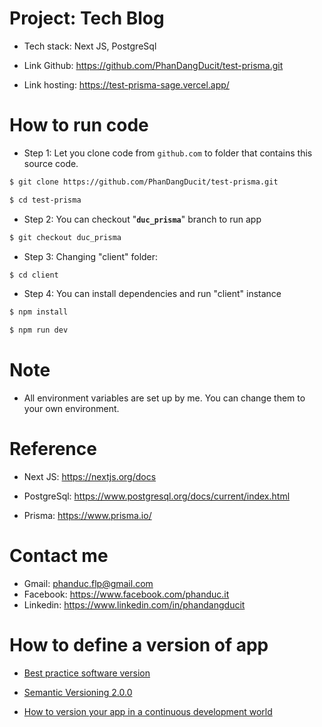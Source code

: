 # Project: Tech Blog

- Tech stack: Next JS, PostgreSql

- Link Github: https://github.com/PhanDangDucit/test-prisma.git

- Link hosting: https://test-prisma-sage.vercel.app/

# How to run code

- Step 1: Let you clone code from `github.com` to folder that contains this source code.

```bash
$ git clone https://github.com/PhanDangDucit/test-prisma.git

$ cd test-prisma
```

- Step 2: You can checkout "**`duc_prisma`**" branch to run app

```bash
$ git checkout duc_prisma
```

- Step 3: Changing "client" folder:
```bash
$ cd client
```

- Step 4: You can install dependencies and run "client" instance
```bash
$ npm install

$ npm run dev
```



# Note
- All environment variables are set up by me. You can change them to your own environment.

# Reference

- Next JS: https://nextjs.org/docs

- PostgreSql: https://www.postgresql.org/docs/current/index.html

- Prisma: https://www.prisma.io/

# Contact me

- Gmail: phanduc.flp@gmail.com
- Facebook: https://www.facebook.com/phanduc.it
- Linkedin: https://www.linkedin.com/in/phandangducit


# How to define a version of app
- [Best practice software version](https://stackoverflow.com/questions/2864448/best-practice-software-versioning)

- [Semantic Versioning 2.0.0](https://semver.org/)

- [How to version your app in a continuous development world](https://medium.com/bilue/how-to-version-your-app-in-a-continuous-development-world-b4f23c2beab3)